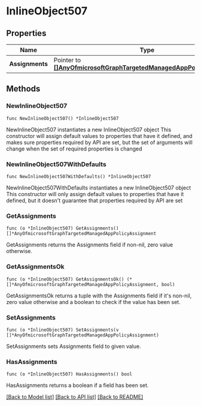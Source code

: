 # InlineObject507

## Properties

Name | Type | Description | Notes
------------ | ------------- | ------------- | -------------
**Assignments** | Pointer to [**[]AnyOfmicrosoftGraphTargetedManagedAppPolicyAssignment**](AnyOfmicrosoftGraphTargetedManagedAppPolicyAssignment.md) |  | [optional] 

## Methods

### NewInlineObject507

`func NewInlineObject507() *InlineObject507`

NewInlineObject507 instantiates a new InlineObject507 object
This constructor will assign default values to properties that have it defined,
and makes sure properties required by API are set, but the set of arguments
will change when the set of required properties is changed

### NewInlineObject507WithDefaults

`func NewInlineObject507WithDefaults() *InlineObject507`

NewInlineObject507WithDefaults instantiates a new InlineObject507 object
This constructor will only assign default values to properties that have it defined,
but it doesn't guarantee that properties required by API are set

### GetAssignments

`func (o *InlineObject507) GetAssignments() []*AnyOfmicrosoftGraphTargetedManagedAppPolicyAssignment`

GetAssignments returns the Assignments field if non-nil, zero value otherwise.

### GetAssignmentsOk

`func (o *InlineObject507) GetAssignmentsOk() (*[]*AnyOfmicrosoftGraphTargetedManagedAppPolicyAssignment, bool)`

GetAssignmentsOk returns a tuple with the Assignments field if it's non-nil, zero value otherwise
and a boolean to check if the value has been set.

### SetAssignments

`func (o *InlineObject507) SetAssignments(v []*AnyOfmicrosoftGraphTargetedManagedAppPolicyAssignment)`

SetAssignments sets Assignments field to given value.

### HasAssignments

`func (o *InlineObject507) HasAssignments() bool`

HasAssignments returns a boolean if a field has been set.


[[Back to Model list]](../README.md#documentation-for-models) [[Back to API list]](../README.md#documentation-for-api-endpoints) [[Back to README]](../README.md)


